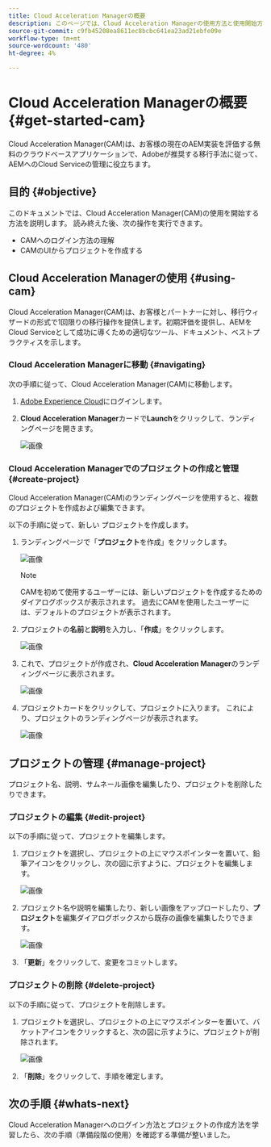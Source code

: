 ```yaml
---
title: Cloud Acceleration Managerの概要
description: このページでは、Cloud Acceleration Managerの使用方法と使用開始方法の概要を説明します。
source-git-commit: c9fb45208ea8611ec8bcbc641ea23ad21ebfe09e
workflow-type: tm+mt
source-wordcount: '480'
ht-degree: 4%

---
```



# Cloud Acceleration Managerの概要 {#get-started-cam}

Cloud Acceleration Manager(CAM)は、お客様の現在のAEM実装を評価する無料のクラウドベースアプリケーションで、Adobeが推奨する移行手法に従って、AEMへのCloud Serviceの管理に役立ちます。

## 目的 {#objective}

このドキュメントでは、Cloud Acceleration Manager(CAM)の使用を開始する方法を説明します。 読み終えた後、次の操作を実行できます。

* CAMへのログイン方法の理解
* CAMのUIからプロジェクトを作成する

## Cloud Acceleration Managerの使用 {#using-cam}

Cloud Acceleration Manager(CAM)は、お客様とパートナーに対し、移行ウィザードの形式で1回限りの移行操作を提供します。初期評価を提供し、AEMをCloud Serviceとして成功に導くための適切なツール、ドキュメント、ベストプラクティスを示します。

### Cloud Acceleration Managerに移動 {#navigating}

次の手順に従って、Cloud Acceleration Manager(CAM)に移動します。

1. [Adobe Experience Cloud](https://experience.adobe.com)にログインします。

1. **Cloud Acceleration Manager**&#x200B;カードで&#x200B;**Launch**&#x200B;をクリックして、ランディングページを開きます。

   ![画像](/help/move-to-cloud-service/cloud-acceleration-manager/assets/cam-1.png)

### Cloud Acceleration Managerでのプロジェクトの作成と管理 {#create-project}

Cloud Acceleration Manager(CAM)のランディングページを使用すると、複数のプロジェクトを作成および編集できます。

以下の手順に従って、新しい プロジェクトを作成します。

1. ランディングページで「**プロジェクト**&#x200B;を作成」をクリックします。

   ![画像](/help/move-to-cloud-service/cloud-acceleration-manager/assets/cam-2.png)

   >[!NOTE]
   >CAMを初めて使用するユーザーには、新しいプロジェクトを作成するためのダイアログボックスが表示されます。 過去にCAMを使用したユーザーには、デフォルトのプロジェクトが表示されます。

1. プロジェクトの&#x200B;**名前**&#x200B;と&#x200B;**説明**&#x200B;を入力し、「**作成**」をクリックします。

   ![画像](/help/move-to-cloud-service/cloud-acceleration-manager/assets/cam-3.png)

1. これで、プロジェクトが作成され、**Cloud Acceleration Manager**&#x200B;のランディングページに表示されます。

   ![画像](/help/move-to-cloud-service/cloud-acceleration-manager/assets/cam-landing.png)

1. プロジェクトカードをクリックして、プロジェクトに入ります。 これにより、プロジェクトのランディングページが表示されます。

   ![画像](/help/move-to-cloud-service/cloud-acceleration-manager/assets/cam-5.png)

## プロジェクトの管理 {#manage-project}

プロジェクト名、説明、サムネール画像を編集したり、プロジェクトを削除したりできます。

### プロジェクトの編集 {#edit-project}

以下の手順に従って、プロジェクトを編集します。

1. プロジェクトを選択し、プロジェクトの上にマウスポインターを置いて、鉛筆アイコンをクリックし、次の図に示すように、プロジェクトを編集します。

   ![画像](/help/move-to-cloud-service/cloud-acceleration-manager/assets/cam-4.png)

1. プロジェクト名や説明を編集したり、新しい画像をアップロードしたり、**プロジェクト**&#x200B;を編集ダイアログボックスから既存の画像を編集したりできます。

   ![画像](/help/move-to-cloud-service/cloud-acceleration-manager/assets/cam-edit.png)

1. 「**更新**」をクリックして、変更をコミットします。

### プロジェクトの削除 {#delete-project}

以下の手順に従って、プロジェクトを削除します。

1. プロジェクトを選択し、プロジェクトの上にマウスポインターを置いて、バケットアイコンをクリックすると、次の図に示すように、プロジェクトが削除されます。

   ![画像](/help/move-to-cloud-service/cloud-acceleration-manager/assets/cam-4.png)

1. 「**削除**」をクリックして、手順を確定します。

## 次の手順 {#whats-next}

Cloud Acceleration Managerへのログイン方法とプロジェクトの作成方法を学習したら、次の手順（準備段階の使用）を確認する準備が整いました。